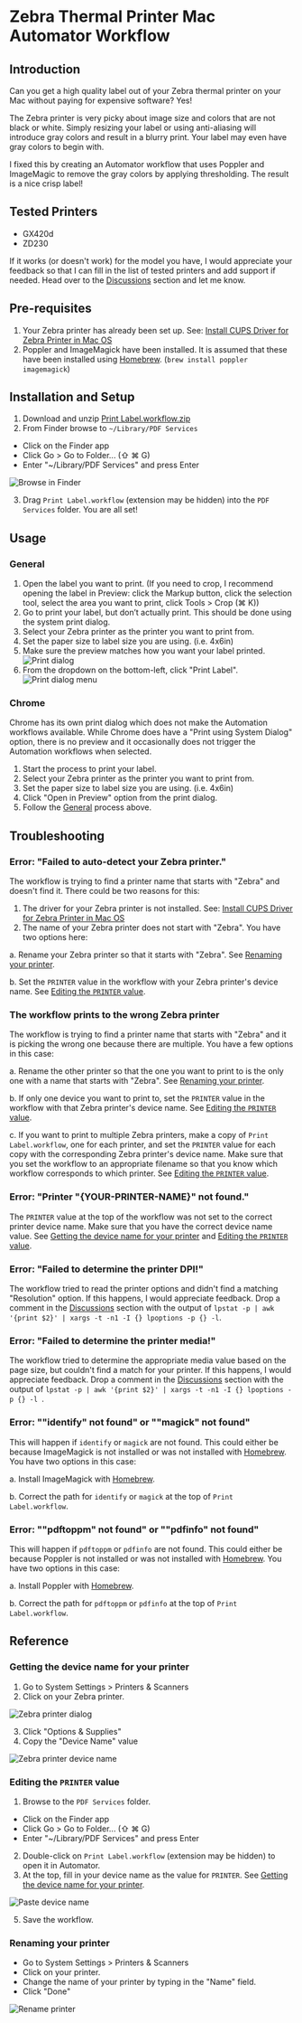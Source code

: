 # Zebra Thermal Printer Mac Automator Workflow

## Introduction

Can you get a high quality label out of your Zebra thermal printer on your Mac without paying for expensive software? Yes!

The Zebra printer is very picky about image size and colors that are not black or white. Simply resizing your label or using anti-aliasing will introduce gray colors and result in a blurry print. Your label may even have gray colors to begin with.

I fixed this by creating an Automator workflow that uses Poppler and ImageMagic to remove the gray colors by applying thresholding. The result is a nice crisp label!

## Tested Printers

- GX420d
- ZD230

If it works (or doesn't work) for the model you have, I would appreciate your feedback so that I can fill in the list of tested printers and add support if needed. Head over to the [Discussions](https://github.com/john-stephens/zebra-mac-label-automator/discussions) section and let me know.

## Pre-requisites

1. Your Zebra printer has already been set up. See: [Install CUPS Driver for Zebra Printer in Mac OS](https://supportcommunity.zebra.com/s/article/Install-CUPS-driver-for-Zebra-Printer-in-Mac-OS)
2. Poppler and ImageMagick have been installed. It is assumed that these have been installed using [Homebrew](https://brew.sh). (`brew install poppler imagemagick`)

## Installation and Setup

1. Download and unzip [Print Label.workflow.zip](//github.com/john-stephens/zebra-mac-label-automator/releases/latest/download/Print.Label.workflow.zip)
2. From Finder browse to `~/Library/PDF Services`

  - Click on the Finder app
  - Click Go > Go to Folder... (⇧ ⌘ G)
  - Enter "~/Library/PDF Services" and press Enter

  ![Browse in Finder](images/install-finder-browse.png)

3. Drag `Print Label.workflow` (extension may be hidden) into the `PDF Services` folder. You are all set!

## Usage

### General

1. Open the label you want to print. (If you need to crop, I recommend opening the label in Preview: click the Markup button, click the selection tool, select the area you want to print, click Tools > Crop (⌘ K))
2. Go to print your label, but don’t actually print. This should be done using the system print dialog.
3. Select your Zebra printer as the printer you want to print from.
4. Set the paper size to label size you are using. (i.e. 4x6in)
5. Make sure the preview matches how you want your label printed.
  ![Print dialog](images/usage-print-dialog.png)
6. From the dropdown on the bottom-left, click "Print Label".
  ![Print dialog menu](images/usage-print-dialog-menu.png)

### Chrome

Chrome has its own print dialog which does not make the Automation workflows available. While Chrome does have a "Print using System Dialog" option, there is no preview and it occasionally does not trigger the Automation workflows when selected.

1. Start the process to print your label.
2. Select your Zebra printer as the printer you want to print from.
3. Set the paper size to label size you are using. (i.e. 4x6in)
4. Click "Open in Preview" option from the print dialog.
5. Follow the [General](#general) process above.

## Troubleshooting

### Error: "Failed to auto-detect your Zebra printer."

The workflow is trying to find a printer name that starts with "Zebra" and doesn't find it. There could be two reasons for this:

1. The driver for your Zebra printer is not installed. See: [Install CUPS Driver for Zebra Printer in Mac OS](https://supportcommunity.zebra.com/s/article/Install-CUPS-driver-for-Zebra-Printer-in-Mac-OS)
2. The name of your Zebra printer does not start with "Zebra". You have two options here:

  a. Rename your Zebra printer so that it starts with "Zebra". See [Renaming your printer](#renaming-your-printer).
  
  b. Set the `PRINTER` value in the workflow with your Zebra printer's device name. See [Editing the `PRINTER` value](#editing-the-printer-value).

### The workflow prints to the wrong Zebra printer

The workflow is trying to find a printer name that starts with "Zebra" and it is picking the wrong one because there are multiple. You have a few options in this case:

a. Rename the other printer so that the one you want to print to is the only one with a name that starts with "Zebra". See [Renaming your printer](#renaming-your-printer).

b. If only one device you want to print to, set the `PRINTER` value in the workflow with that Zebra printer's device name. See [Editing the `PRINTER` value](#editing-the-printer-value).

c. If you want to print to multiple Zebra printers, make a copy of `Print Label.workflow`, one for each printer, and set the `PRINTER` value for each copy with the corresponding Zebra printer's device name. Make sure that you set the workflow to an appropriate filename so that you know which workflow corresponds to which printer. See [Editing the `PRINTER` value](#editing-the-printer-value).

### Error: "Printer "{YOUR-PRINTER-NAME}" not found."

The `PRINTER` value at the top of the workflow was not set to the correct printer device name. Make sure that you have the correct device name value. See [Getting the device name for your printer](#getting-the-device-name-for-your-printer) and [Editing the `PRINTER` value](#editing-the-printer-value).

### Error: "Failed to determine the printer DPI!"

The workflow tried to read the printer options and didn't find a matching "Resolution" option. If this happens, I would appreciate feedback. Drop a comment in the [Discussions](https://github.com/john-stephens/zebra-mac-label-automator/discussions) section with the output of `lpstat -p | awk '{print $2}' | xargs -t -n1 -I {} lpoptions -p {} -l`.

### Error: "Failed to determine the printer media!"

The workflow tried to determine the appropriate media value based on the page size, but couldn't find a match for your printer. If this happens, I would appreciate feedback. Drop a comment in the [Discussions](https://github.com/john-stephens/zebra-mac-label-automator/discussions) section with the output of `lpstat -p | awk '{print $2}' | xargs -t -n1 -I {} lpoptions -p {} -l
`.

### Error: ""identify" not found" or ""magick" not found"

This will happen if `identify` or `magick` are not found. This could either be because ImageMagick is not installed or was not installed with [Homebrew](https://brew.sh). You have two options in this case:

a. Install ImageMagick with [Homebrew](https://brew.sh).

b. Correct the path for `identify` or `magick` at the top of `Print Label.workflow`.

### Error: ""pdftoppm" not found" or ""pdfinfo" not found"

This will happen if `pdftoppm` or `pdfinfo` are not found. This could either be because Poppler is not installed or was not installed with [Homebrew](https://brew.sh). You have two options in this case:

a. Install Poppler with [Homebrew](https://brew.sh).

b. Correct the path for `pdftoppm` or `pdfinfo` at the top of `Print Label.workflow`.

## Reference

### Getting the device name for your printer

1. Go to System Settings > Printers & Scanners
2. Click on your Zebra printer.

  ![Zebra printer dialog](images/reference-system-settings-printer.png)
  
3. Click "Options & Supplies"
4. Copy the "Device Name" value

  ![Zebra printer device name](images/reference-system-settings-printer-options.png)
  
### Editing the `PRINTER` value

1. Browse to the `PDF Services` folder.

  - Click on the Finder app
  - Click Go > Go to Folder... (⇧ ⌘ G)
  - Enter "~/Library/PDF Services" and press Enter

2. Double-click on `Print Label.workflow` (extension may be hidden) to open it in Automator.
4. At the top, fill in your device name as the value for `PRINTER`. See [Getting the device name for your printer](#getting-the-device-name-for-your-printer).

  ![Paste device name](images/reference-automator-device-name.png)

5. Save the workflow.

### Renaming your printer

  - Go to System Settings > Printers & Scanners
  - Click on your printer.
  - Change the name of your printer by typing in the "Name" field.
  - Click "Done"

  ![Rename printer](images/reference-rename-printer.png)
